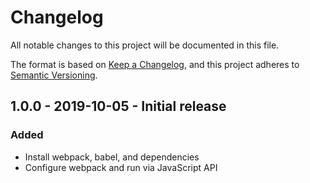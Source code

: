 # Changelog
All notable changes to this project will be documented in this file.

The format is based on [Keep a Changelog](changelog),
and this project adheres to [Semantic Versioning](semver).

<!--
## X.X.X - XXXX-XX-XX - XXXXXX

### Added
### Changed
### Deprecated
### Removed
### Fixed
### Security
-->

## 1.0.0 - 2019-10-05 - Initial release

### Added
- Install webpack, babel, and dependencies
- Configure webpack and run via JavaScript API

[changelog]: https://keepachangelog.com/en/1.0.0/
[semver]: https://semver.org/spec/v2.0.0.html